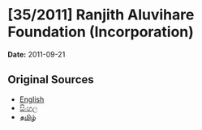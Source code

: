 # [35/2011] Ranjith Aluvihare Foundation (Incorporation)

**Date:** 2011-09-21

## Original Sources

- [English](https://documents.gov.lk/view/bills/2011/9/35-2011_E.pdf)
- [සිංහල](https://documents.gov.lk/view/bills/2011/9/35-2011_S.pdf)
- [தமிழ்](https://documents.gov.lk/view/bills/2011/9/35-2011_T.pdf)
